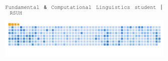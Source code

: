 𝙵𝚞𝚗𝚍𝚊𝚖𝚎𝚗𝚝𝚊𝚕⠀ &⠀ 𝙲𝚘𝚖𝚙𝚞𝚝𝚊𝚝𝚒𝚘𝚗𝚊𝚕 ⠀𝙻𝚒𝚗𝚐𝚞𝚒𝚜𝚝𝚒𝚌𝚜 ⠀𝚜𝚝𝚞𝚍𝚎𝚗𝚝 ⠀|⠀ 𝚁𝚂𝚄𝙷


![Snake](https://github.com/ksemina61/ksemina61/raw/main/github-contribution-grid-snake.gif)
